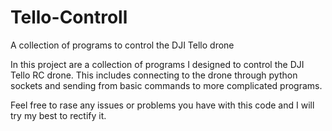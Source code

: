 # Tello-Controll
A collection of programs to control the DJI Tello drone  

In this project are a collection of programs I designed to control the DJI Tello RC drone. This includes connecting to the drone through python sockets and sending from basic commands to more complicated programs. 

Feel free to rase any issues or problems you have with this code and I will try my best to rectify it.
